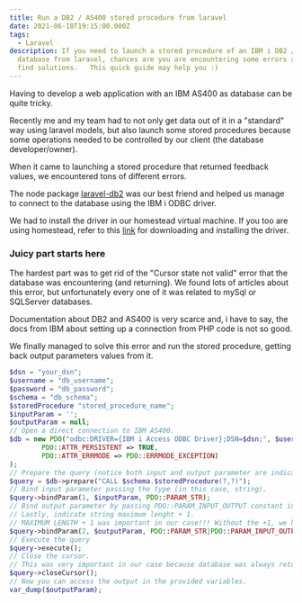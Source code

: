 ```yaml
---
title: Run a DB2 / AS400 stored procedure from laravel
date: 2021-06-18T19:15:00.000Z
tags:
  - Laravel
description: If you need to launch a stored procedure of an IBM i DB2 / AS400
  database from laravel, chances are you are encountering some errors and can't
  find solutions.   This quick guide may help you :)
---
```

Having to develop a web application with an IBM AS400 as database can be quite tricky. 

Recently me and my team had to not only get data out of it in a "standard" way using laravel models, but also launch some stored procedures because some operations needed to be controlled by our client (the database developer/owner).

When it came to launching a stored procedure that returned feedback values, we encountered tons of different errors.

The node package [laravel-db2](https://github.com/cooperl22/laravel-db2) was our best friend and helped us manage to connect to the database using the IBM i ODBC driver.

We had to install the driver in our homestead virtual machine. If you too are using homestead, refer to this [link](https://www.ibm.com/support/pages/ibm-i-access-client-solutions) for downloading and installing the driver.

### Juicy part starts here

The hardest part was to get rid of the "Cursor state not valid" error that the database was encountering (and returning).
We found lots of articles about this error, but unfortunately every one of it was related to mySql or SQLServer databases.

Documentation about DB2 and AS400 is very scarce and, i have to say, the docs from IBM about setting up a connection from PHP code is not so good.

We finally managed to solve this error and run the stored procedure, getting back output parameters values from it.

```php
$dsn = "your_dsn";
$username = "db_username";
$password = "db_password";
$schema = "db_schema";
$storedProcedure "stored_procedure_name";
$inputParam = '';
$outputParam = null;
// Open a direct connection to IBM AS400.
$db = new PDO("odbc:DRIVER={IBM i Access ODBC Driver};DSN=$dsn;", $username, $password, array(
        PDO::ATTR_PERSISTENT => TRUE,
        PDO::ATTR_ERRMODE => PDO::ERRMODE_EXCEPTION)
);
// Prepare the query (notice both input and output parameter are indicated).
$query = $db->prepare("CALL $schema.$storedProcedure(?,?)");
// Bind input parameter passing the type (in this case, string).
$query->bindParam(1, $inputParam, PDO::PARAM_STR);
// Bind output parameter by passing PDO::PARAM_INPUT_OUTPUT constant in | operator with type.
// Lastly, indicate string maximum lenght + 1.
// MAXIMUM LENGTH + 1 was important in our case!!! Without the +1, we had errors.
$query->bindParam(2, $outputParam, PDO::PARAM_STR|PDO::PARAM_INPUT_OUTPUT, 2);
// Execute the query
$query->execute();
// Close the cursor.
// This was very important in our case because database was always returning "Invalid cursor state" error.
$query->closeCursor();
// Now you can access the output in the provided variables.
var_dump($outputParam);
```